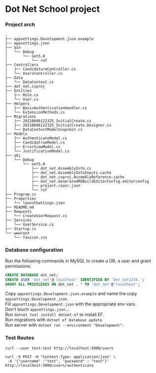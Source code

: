 # Dot Net School project

### Project arch

```
.
├── appsettings.Development.json.example
├── appsettings.json
├── bin
│   └── Debug
│       └── net5.0
│           └── ref
├── Controllers
│   ├── CandidatureController.cs
│   └── UsersController.cs
├── Data
│   └── DataContext.cs
├── dot_net.csproj
├── Entities
│   ├── Role.cs
│   └── User.cs
├── Helpers
│   ├── BasicAuthenticationHandler.cs
│   └── ExtensionMethods.cs
├── Migrations
│   ├── 20210606122325_InitialCreate.cs
│   ├── 20210606122325_InitialCreate.Designer.cs
│   └── DataContextModelSnapshot.cs
├── Models
│   ├── AuthenticateModel.cs
│   ├── CandidatrueModel.cs
│   ├── ErrorViewModel.cs
│   └── JustificativeModel.cs
├── obj
│   └── Debug
│       └── net5.0
│           ├── dot_net.AssemblyInfo.cs
│           ├── dot_net.AssemblyInfoInputs.cache
│           ├── dot_net.csproj.AssemblyReference.cache
│           ├── dot_net.GeneratedMSBuildEditorConfig.editorconfig
│           ├── project.razor.json
│           └── ref
├── Program.cs
├── Properties
│   └── launchSettings.json
├── README.md
├── Requests
│   └── CreateUserRequest.cs
├── Services
│   └── UserService.cs
├── Startup.cs
└── wwwroot
    └── favicon.ico
```

### Database configuration

Run the following commands in MySQL to create a DB, a user and grant permissions:

```sql
CREATE DATABASE dot_net;
CREATE USER 'dot_net'@'localhost' IDENTIFIED BY 'Dot_net1234.';
GRANT ALL PRIVILEGES ON dot_net . * TO 'dot_net'@'localhost';
```

Copy `appsettings.Development.json.example` and name the copy `appsettings.Development.json`.  
Fill `appsettings.Development.json` with the appropriate env vars.  
Don't touch `appsettings.json`...  
Run `dotnet tool install dotnet-ef` to install EF.  
Run migrations with `dotnet ef database update`.  
Run server with `dotnet run --environment "Development"`.

### Test Routes

`curl --user test:test http://localhost:5000/users`

```
curl -X POST -H "Content-Type: application/json" \
 -d '{"username" :"test", "password" : "test"}' http://localhost:5000/users/authenticate
```
